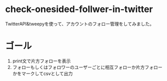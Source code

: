 # check-onesided-follwer-in-twitter
TwitterAPI&amp;tweepyを使って、アカウントのフォロー管理をしてみました。

# ゴール
1. print文で片方フォローを表示
2. フォローもしくはフォロワーのユーザーごとに相互フォローか片方フォローかをマークしてcsvとして出力

